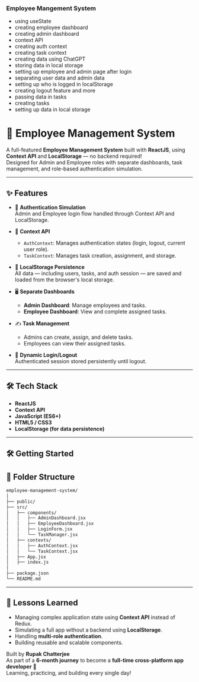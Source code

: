 ### Employee Mangement System 


- using useState
- creating employee dashboard
- creating admin dashboard
- context API
- creating auth context
- creating task context
- creating data using ChatGPT
- storing data in local storage
- setting up employee and admin page after login
- separating user data and admin data
- setting up who is logged in localStorage
- creating logout feature and more
- passing data in tasks
- creating tasks
- setting up data in local storage


# 🚀 Employee Management System

A full-featured **Employee Management System** built with **ReactJS**, using **Context API** and **LocalStorage** — no backend required!  
Designed for Admin and Employee roles with separate dashboards, task management, and role-based authentication simulation.

---

## ✨ Features

- 🔐 **Authentication Simulation**  
  Admin and Employee login flow handled through Context API and LocalStorage.
  
- 🧠 **Context API**  
  - `AuthContext`: Manages authentication states (login, logout, current user role).
  - `TaskContext`: Manages task creation, assignment, and storage.

- 💾 **LocalStorage Persistence**  
  All data — including users, tasks, and auth session — are saved and loaded from the browser's local storage.

- 🖥️ **Separate Dashboards**  
  - **Admin Dashboard**: Manage employees and tasks.
  - **Employee Dashboard**: View and complete assigned tasks.

- ✍️ **Task Management**  
  - Admins can create, assign, and delete tasks.
  - Employees can view their assigned tasks.

- 🔄 **Dynamic Login/Logout**  
  Authenticated session stored persistently until logout.

---

## 🛠️ Tech Stack

- **ReactJS**
- **Context API**
- **JavaScript (ES6+)**
- **HTML5 / CSS3**
- **LocalStorage (for data persistence)**

---

## 🛠️ Getting Started






## 📂 Folder Structure

```bash
employee-management-system/
│
├── public/
├── src/
│   ├── components/
│   │   ├── AdminDashboard.jsx
│   │   ├── EmployeeDashboard.jsx
│   │   ├── LoginForm.jsx
│   │   └── TaskManager.jsx
│   ├── contexts/
│   │   ├── AuthContext.jsx
│   │   └── TaskContext.jsx
│   ├── App.jsx
│   ├── index.js
│
├── package.json
└── README.md
```

---

## 🧠 Lessons Learned

- Managing complex application state using **Context API** instead of Redux.
- Simulating a full app without a backend using **LocalStorage**.
- Handling **multi-role authentication**.
- Building reusable and scalable components.



Built by **Rupak Chatterjee**  
As part of a **6-month journey** to become a **full-time cross-platform app developer** 🚀  
Learning, practicing, and building every single day!

